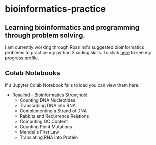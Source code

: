 # bioinformatics-practice
## Learning bioinformatics and programming through problem solving.
I am currently working through Rosalind's suggested bioinformatics problems to practice my python 3 coding skills. To click [here](http://rosalind.info/users/cmrn-rhi/) to see my progress profile.

## Colab Notebooks
If a Jupyter Colab Notebook fails to load you can view them here:
- [Rosalind - Bioinformatics Stronghold](https://colab.research.google.com/drive/196i1GGkEbhni7_pPIEd6s33-et9GlIxT)
  - Counting DNA Nucleotides
  - Transcribing DNA into RNA
  - Complementing a Strand of DNA
  - Rabbits and Recurrence Relations
  - Computing GC Content
  - Counting Point Mutations
  - Mendel's First Law
  - Translating RNA into Protein

